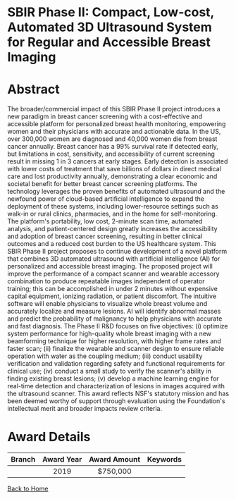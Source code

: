 
SBIR Phase II: Compact, Low-cost, Automated 3D Ultrasound System for Regular and Accessible Breast Imaging
==========================================================================================================

# Abstract


The broader/commercial impact of this SBIR Phase II project introduces a new paradigm in breast cancer screening with a cost-effective and accessible platform for personalized breast health monitoring, empowering women and their physicians with accurate and actionable data. In the US, over 300,000 women are diagnosed and 40,000 women die from breast cancer annually. Breast cancer has a 99% survival rate if detected early, but limitations in cost, sensitivity, and accessibility of current screening result in missing 1 in 3 cancers at early stages. Early detection is associated with lower costs of treatment that save billions of dollars in direct medical care and lost productivity annually, demonstrating a clear economic and societal benefit for better breast cancer screening platforms. The technology leverages the proven benefits of automated ultrasound and the newfound power of cloud-based artificial intelligence to expand the deployment of these systems, including lower-resource settings such as walk-in or rural clinics, pharmacies, and in the home for self-monitoring. The platform's portability, low cost, 2-minute scan time, automated analysis, and patient-centered design greatly increases the accessibility and adoption of breast cancer screening, resulting in better clinical outcomes and a reduced cost burden to the US healthcare system. This SBIR Phase II project proposes to continue development of a novel platform that combines 3D automated ultrasound with artificial intelligence (AI) for personalized and accessible breast imaging. The proposed project will improve the performance of a compact scanner and wearable accessory combination to produce repeatable images independent of operator training; this can be accomplished in under 2 minutes without expensive capital equipment, ionizing radiation, or patient discomfort. The intuitive software will enable physicians to visualize whole breast volume and accurately localize and measure lesions. AI will identify abnormal masses and predict the probability of malignancy to help physicians with accurate and fast diagnosis. The Phase II R&D focuses on five objectives: (i) optimize system performance for high-quality whole breast imaging with a new beamforming technique for higher resolution, with higher frame rates and faster scan; (ii) finalize the wearable and scanner design to ensure reliable operation with water as the coupling medium; (iii) conduct usability verification and validation regarding safety and functional requirements for clinical use; (iv) conduct a small study to verify the scanner's ability in finding existing breast lesions; (v) develop a machine learning engine for real-time detection and characterization of lesions in images acquired with the ultrasound scanner. This award reflects NSF's statutory mission and has been deemed worthy of support through evaluation using the Foundation's intellectual merit and broader impacts review criteria.  

# Award Details

|Branch|Award Year|Award Amount|Keywords|
| :---: | :---: | :---: | :---: |
||2019|$750,000||
  
  


[Back to Home](https://github.com/chrischow/dod_sbir_awards#511)